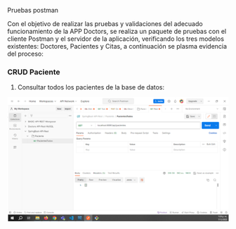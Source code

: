 
Pruebas postman

Con el objetivo de realizar las pruebas y validaciones del adecuado funcionamiento de la APP Doctors, se realiza un paquete de pruebas con el cliente Postman y el servidor de la aplicación, verificando los tres modelos existentes: Doctores, Pacientes y Citas, a continuación se plasma evidencia del proceso:

### CRUD Paciente

1.	Consultar todos los pacientes de la base de datos:

![Alt text](img/paciente/pacienteTodos.png)